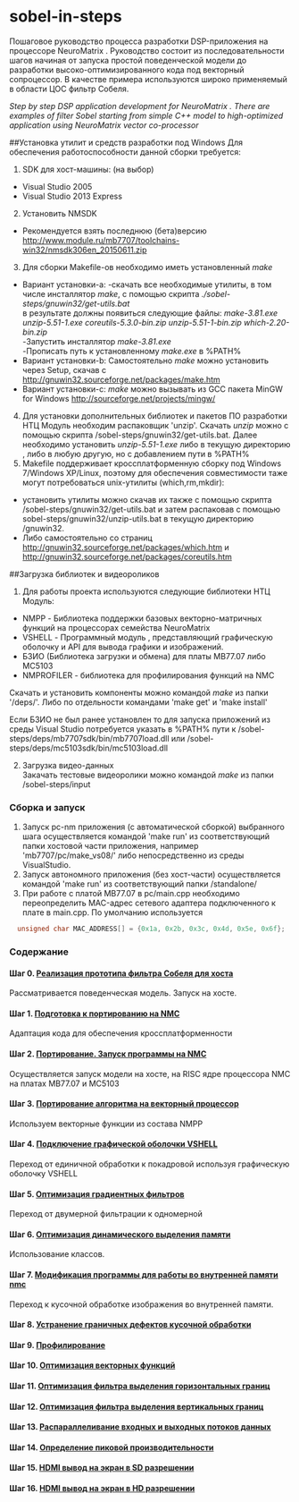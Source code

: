 # sobel-in-steps
Пошаговое руководство процесса разработки DSP-приложения на процессоре NeuroMatrix . 
Руководство состоит из последовательности шагов начиная от запуска простой поведенческой модели до разработки высоко-оптимизированного кода под векторный сопроцессор.
В качестве примера используются широко применяемый в области ЦОС фильтр Собеля.  

*Step by step DSP application development for NeuroMatrix . There are examples of filter Sobel  starting from simple C++ model to high-optimized application using NeuroMatrix vector co-processor*


##Установка утилит и средств разработки под Windows
Для обеспечения работоспособности данной сборки требуется: 

1. SDK для хост-машины: (на выбор)
 * Visual Studio 2005
 * Visual Studio 2013 Express
2. Установить NMSDK 
 * Рекомендуется взять последнюю (бета)версию http://www.module.ru/mb7707/toolchains-win32/nmsdk306en_20150611.zip
3. Для сборки Makefile-ов необходимо иметь установленный *make*
 * Вариант установки-а: 
 -скачать все необходимые утилиты, в том числе инсталлятор *make*, с помощью скрипта *./sobel-steps/gnuwin32/get-utils.bat*   
  в результате должны появиться следующие файлы: *make-3.81.exe unzip-5.51-1.exe coreutils-5.3.0-bin.zip unzip-5.51-1-bin.zip which-2.20-bin.zip*  
 -Запустить инсталлятор *make-3.81.exe*  
 -Прописать путь к установленному *make.exe* в %PATH%  
 * Вариант установки-b: Самостоятельно *make* можно установить через Setup, скачав с http://gnuwin32.sourceforge.net/packages/make.htm
 * Вариант установки-с: *make* можно вызывать из GCC пакета MinGW for Windows http://sourceforge.net/projects/mingw/  
4. Для установки дополнительных библиотек и пакетов ПО разработки НТЦ Модуль необходим распаковщик 'unzip'.
  Скачать *unzip* можно с помощью скрипта /sobel-steps/gnuwin32/get-utils.bat. 
  Далее необходимо установить *unzip-5.51-1.exe* либо в текущую директорию , либо в любую другую, но с добавлением пути в %PATH%
5. Makefile поддерживает кроссплатформенную сборку под Windows 7/Windows XP/Linux,  поэтому для обеспечения совместимости таже могут потребоваться unix-утилиты (which,rm,mkdir):  
 * установить утилиты можно скачав их также с помощью скрипта /sobel-steps/gnuwin32/get-utils.bat и затем распаковав с помощью sobel-steps/gnuwin32/unzip-utils.bat в текущую директорию /gnuwin32.
 * Либо самостоятельно со страниц http://gnuwin32.sourceforge.net/packages/which.htm и http://gnuwin32.sourceforge.net/packages/coreutils.htm

##Загрузка библиотек и видеороликов 
 
1. Для работы проекта используются следующие библиотеки НТЦ Модуль:
 * NMPP  - Библиотека поддержки базовых векторно-матричных функций на процессорах семейства NeuroMatrix
 * VSHELL - Программный модуль , представляющий графическую оболочку и API для вывода графики и изображений. 
 * БЗИО (Библиотека загрузки и обмена) для платы MB77.07 либо MC5103
 * NMPROFILER - библиотека для профилирования функций на NMC

  Скачать и установить компоненты можно командой *make* из папки '/deps/'. Либо по отдельности командами 'make get' и 'make install'
  
  Если БЗИО не был ранее установлен то для запуска приложений из среды Visual Studio потребуется указать в %PATH% пути к /sobel-steps/deps/mb7707sdk/bin/mb7707load.dll или 
  /sobel-steps/deps/mc5103sdk/bin/mc5103load.dll

2. Загрузка видео-данных  
   Закачать тестовые видеоролики можно командой *make* из папки /sobel-steps/input
   
### Сборка и запуск
1. Запуск pc-nm приложения (с автоматической сборкой) выбранного шага осуществляется командой 'make run' из соответствующий папки хостовой части приложения, например 'mb7707/pc/make_vs08/'  либо непосредственно из среды VisualStudio.
2. Запуск автономного приложения (без хост-части) осуществляется командой 'make run' из соответствующий папки /standalone/
3. При работе с платой MB77.07 в pc/main.cpp необходимо переопределить MAC-адрес сетевого адаптера подключенного к плате в  main.cpp. По умолчанию используется 
```cpp
  unsigned char MAC_ADDRESS[] = {0x1a, 0x2b, 0x3c, 0x4d, 0x5e, 0x6f};
```	



### Содержание 
#### Шаг 0. [Реализация прототипа фильтра Собеля для хоста ](/step00_easybmp_prototype/)
 Рассматривается поведенческая модель. Запуск на хосте.
#### Шаг 1. [Подготовка к портированию на NMC](/step01_easybmp_port2nmc/)
 Адаптация кода для обеспечения кроссплатформенности 
#### Шаг 2. [Портирование. Запуск программы на NMC](/step02_easybmp_risc/)
 Осуществляется запуск модели на хосте, на RISC ядре процессора NMC на платах MB77.07 и МС5103
#### Шаг 3. [Портирование алгоритма на векторный процессор](/step03_easybmp_nmpp/)
  Используем векторные функции из состава NMPP 
#### Шаг 4. [Подключение графической оболочки VSHELL ](/step04_vshell_nmpp/)
 Переход от единичной обработки к покадровой используя графическую оболочку VSHELL
#### Шаг 5. [Оптимизация градиентных фильтров  ](/step05_filter_optimization/)
 Переход от двумерной фильтрации к одномерной 
#### Шаг 6. [Оптимизация динамического выделения памяти ](/step06_class/)
 Использование классов.
#### Шаг 7. [Модификация программы для работы во внутренней памяти nmc](/step07_internal_memory/)
 Переход к кусочной обработке изображения во внутренней памяти.
#### Шаг 8. [Устранение граничных дефектов кусочной обработки](/step08_edge_removal/)
#### Шаг 9. [Профилирование](/step09_profiling/)
#### Шаг 10. [Оптимизация векторных функций ](/step10_nmpp_optimization/)
#### Шаг 11. [Оптимизация фильтра выделения горизонтальных границ ](/step11_filter3h/)
#### Шаг 12. [Оптимизация фильтра выделения вертикальных границ ](/step12_filter3v/)
#### Шаг 13. [Распараллеливание входных и выходных потоков данных ](/step13_memory_optimization/)
#### Шаг 14. [Определение пиковой производительности](/step14_max_performance/)
#### Шаг 15. [HDMI вывод на экран в SD разрешении](/step15_hdmi_sd/)
#### Шаг 16. [HDMI вывод на экран в HD разрешении](/step16_hdmi_hd/)


 